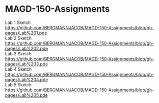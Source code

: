 # MAGD-150-Assignments
Lab 1 Sketch  
https://github.com/BERGMANNJACOB/MAGD-150-Assignments/blob/gh-pages/Lab%201.pde  
Lab 2 Sketch  
https://github.com/BERGMANNJACOB/MAGD-150-Assignments/blob/gh-pages/Lab%202.pde  
Lab 3 Sketch  
https://github.com/BERGMANNJACOB/MAGD-150-Assignments/blob/gh-pages/Lab%203.pde  
Lab 4 Sketch  
https://github.com/BERGMANNJACOB/MAGD-150-Assignments/blob/gh-pages/Lab%204.pde  
Lab 5 Sketch  
https://github.com/BERGMANNJACOB/MAGD-150-Assignments/blob/gh-pages/Lab%205.pde  
